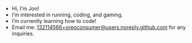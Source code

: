 - Hi, I’m Jon!
- I’m interested in running, coding, and gaming.
- I’m currently learning how to code!
- Email me: 132114566+oreoconsumer@users.noreply.github.com for any inquiries.
